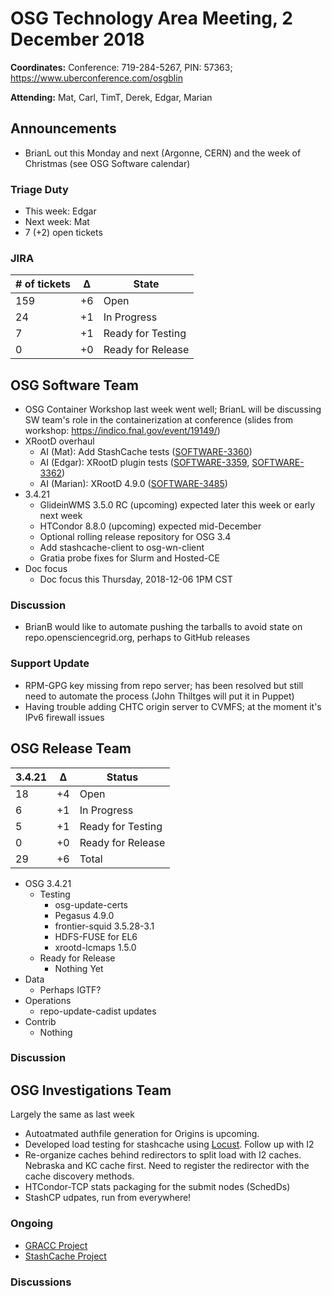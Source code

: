 # OSG Technology Area Meeting, 2 December 2018

**Coordinates:** Conference: 719-284-5267, PIN: 57363; <https://www.uberconference.com/osgblin>

**Attending:** Mat, Carl, TimT, Derek, Edgar, Marian


## Announcements

-   BrianL out this Monday and next (Argonne, CERN) and the week of Christmas (see OSG Software calendar)


### Triage Duty

-   This week: Edgar
-   Next week: Mat
-   7 (+2) open tickets


### JIRA

| # of tickets | &Delta; | State             |
|------------- |-------- |------------------ |
| 159          | +6      | Open              |
| 24           | +1      | In Progress       |
| 7            | +1      | Ready for Testing |
| 0            | +0      | Ready for Release |


## OSG Software Team

-   OSG Container Workshop last week went well; BrianL will be discussing SW team's role in the containerization at conference
    (slides from workshop: <https://indico.fnal.gov/event/19149/>)
-   XRootD overhaul
    -   AI (Mat): Add StashCache tests ([SOFTWARE-3360](https://opensciencegrid.atlassian.net/browse/SOFTWARE-3360))
    -   AI (Edgar): XRootD plugin tests ([SOFTWARE-3359](https://opensciencegrid.atlassian.net/browse/SOFTWARE-3359), [SOFTWARE-3362](https://opensciencegrid.atlassian.net/browse/SOFTWARE-3362))
    -   AI (Marian): XRootD 4.9.0 ([SOFTWARE-3485](https://opensciencegrid.atlassian.net/browse/SOFTWARE-3485))
-   3.4.21
    -   GlideinWMS 3.5.0 RC (upcoming) expected later this week or early next week
    -   HTCondor 8.8.0 (upcoming) expected mid-December
    -   Optional rolling release repository for OSG 3.4
    -   Add stashcache-client to osg-wn-client
    -   Gratia probe fixes for Slurm and Hosted-CE
-   Doc focus
    -   Doc focus this Thursday, 2018-12-06 1PM CST


### Discussion

- BrianB would like to automate pushing the tarballs to avoid state on repo.opensciencegrid.org, perhaps to GitHub releases


### Support Update

- RPM-GPG key missing from repo server; has been resolved but still need to automate the process (John Thiltges will put it in Puppet)
- Having trouble adding CHTC origin server to CVMFS; at the moment it's IPv6 firewall issues


## OSG Release Team

| 3.4.21 | &Delta; | Status            |
|------ |------- |----------------- |
| 18     | +4      | Open              |
| 6      | +1      | In Progress       |
| 5      | +1      | Ready for Testing |
| 0      | +0      | Ready for Release |
| 29     | +6      | Total             |

-   OSG 3.4.21  
    -   Testing  
        -   osg-update-certs
        -   Pegasus 4.9.0
        -   frontier-squid 3.5.28-3.1
        -   HDFS-FUSE for EL6
        -   xrootd-lcmaps 1.5.0
    -   Ready for Release  
        -   Nothing Yet
-   Data  
    -   Perhaps IGTF?
-   Operations  
    -   repo-update-cadist updates
-   Contrib  
    -   Nothing


### Discussion



## OSG Investigations Team

Largely the same as last week

-   Autoatmated authfile generation for Origins is upcoming.
-   Developed load testing for stashcache using [Locust](https://locust.io/).  Follow up with I2
-   Re-organize caches behind redirectors to split load with I2 caches.  Nebraska and KC cache first.  Need to register the redirector with the cache discovery methods.
-   HTCondor-TCP stats packaging for the submit nodes (SchedDs) 
-   StashCP udpates, run from everywhere!

### Ongoing

-   [GRACC Project](https://opensciencegrid.atlassian.net/projects/GRACC)
-   [StashCache Project](http://opensciencegrid.org/docs/data/stashcache/overview/)


### Discussions

